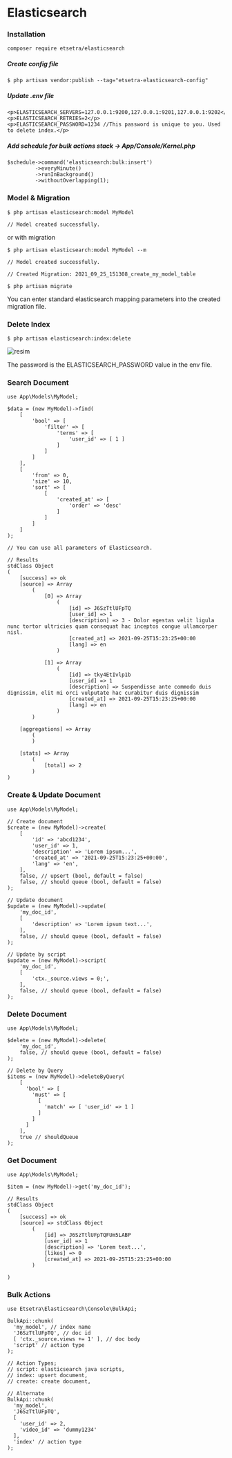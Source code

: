 # Elasticsearch

### Installation
    composer require etsetra/elasticsearch

##### Create config file

    $ php artisan vendor:publish --tag="etsetra-elasticsearch-config"

##### Update .env file

    <p>ELASTICSEARCH_SERVERS=127.0.0.1:9200,127.0.0.1:9201,127.0.0.1:9202</p>
    <p>ELASTICSEARCH_RETRIES=2</p>
    <p>ELASTICSEARCH_PASSWORD=1234 //This password is unique to you. Used to delete index.</p>

##### Add schedule for bulk actions stack -> App/Console/Kernel.php
    $schedule->command('elasticsearch:bulk:insert')
             ->everyMinute()
             ->runInBackground()
             ->withoutOverlapping(1);

### Model & Migration
    $ php artisan elasticsearch:model MyModel

    // Model created successfully.

or with migration

    $ php artisan elasticsearch:model MyModel --m

    // Model created successfully.

    // Created Migration: 2021_09_25_151308_create_my_model_table

    $ php artisan migrate

You can enter standard elasticsearch mapping parameters into the created migration file.

### Delete Index
    $ php artisan elasticsearch:index:delete
![resim](https://user-images.githubusercontent.com/40306558/134776544-d1311bc5-24f0-4e65-ba01-2e2174531acb.png)

The password is the ELASTICSEARCH_PASSWORD value in the env file.

### Search Document
    use App\Models\MyModel;

    $data = (new MyModel)->find(
        [
            'bool' => [
                'filter' => [
                    'terms' => [
                        'user_id' => [ 1 ]
                    ]
                ]
            ]
        ],
        [
            'from' => 0,
            'size' => 10,
            'sort' => [
                [
                    'created_at' => [
                        'order' => 'desc'
                    ]
                ]
            ]
        ]
    );

    // You can use all parameters of Elasticsearch.

    // Results
    stdClass Object
    (
        [success] => ok
        [source] => Array
            (
                [0] => Array
                    (
                        [id] => J6SzTtlUFpTQ
                        [user_id] => 1
                        [description] => 3 - Dolor egestas velit ligula nunc tortor ultricies quam consequat hac inceptos congue ullamcorper nisl.
                        [created_at] => 2021-09-25T15:23:25+00:00
                        [lang] => en
                    )

                [1] => Array
                    (
                        [id] => tky4EtIvlp1b
                        [user_id] => 1
                        [description] => Suspendisse ante commodo duis dignissim, elit mi orci vulputate hac curabitur duis dignissim
                        [created_at] => 2021-09-25T15:23:25+00:00
                        [lang] => en
                    )
            )

        [aggregations] => Array
            (
            )

        [stats] => Array
            (
                [total] => 2
            )
    )

### Create & Update Document
    use App\Models\MyModel;

    // Create document
    $create = (new MyModel)->create(
        [
            'id' => 'abcd1234',
            'user_id' => 1,
            'description' => 'Lorem ipsum...',
            'created_at' => '2021-09-25T15:23:25+00:00',
            'lang' => 'en',
        ],
        false, // upsert (bool, default = false)
        false, // should queue (bool, default = false)
    );

    // Update document
    $update = (new MyModel)->update(
        'my_doc_id',
        [
            'description' => 'Lorem ipsum text...',
        ],
        false, // should queue (bool, default = false)
    );

    // Update by script
    $update = (new MyModel)->script(
        'my_doc_id',
        [
            'ctx._source.views = 0;',
        ],
        false, // should queue (bool, default = false)
    );

### Delete Document
    use App\Models\MyModel;
    
    $delete = (new MyModel)->delete(
        'my_doc_id',
        false, // should queue (bool, default = false)
    );

    // Delete by Query
    $items = (new MyModel)->deleteByQuery(
        [
          'bool' => [
            'must' => [
              [
                'match' => [ 'user_id' => 1 ]
              ]
            ]
          ]
        ],
        true // shouldQueue
    );

### Get Document
    use App\Models\MyModel;
    
    $item = (new MyModel)->get('my_doc_id');
    
    // Results
    stdClass Object
    (
        [success] => ok
        [source] => stdClass Object
            (
                [id] => J6SzTtlUFpTQFUm5LABP
                [user_id] => 1
                [description] => 'Lorem text...',
                [likes] => 0
                [created_at] => 2021-09-25T15:23:25+00:00
            )

    )

### Bulk Actions
    use Etsetra\Elasticsearch\Console\BulkApi;
    
    BulkApi::chunk(
      'my_model', // index name
      'J6SzTtlUFpTQ', // doc id
      [ 'ctx._source.views += 1' ], // doc body
      'script' // action type
    );
    
    // Action Types;
    // script: elasticsearch java scripts,
    // index: upsert document,
    // create: create document,
    
    // Alternate
    BulkApi::chunk(
      'my_model',
      'J6SzTtlUFpTQ',
      [
        'user_id' => 2,
        'video_id' => 'dummy1234'
      ],
      'index' // action type
    );
